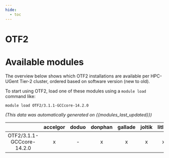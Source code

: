 ```yaml
---
hide:
  - toc
---
```


OTF2
====

# Available modules


The overview below shows which OTF2 installations are available per HPC-UGent Tier-2 cluster, ordered based on software version (new to old).

To start using OTF2, load one of these modules using a `module load` command like:

```shell
module load OTF2/3.1.1-GCCcore-14.2.0
```

*(This data was automatically generated on {{modules_last_updated}})*

| |accelgor|doduo|donphan|gallade|joltik|litleo|shinx|
| :---: | :---: | :---: | :---: | :---: | :---: | :---: | :---: |
|OTF2/3.1.1-GCCcore-14.2.0|x|-|x|x|x|x|x|
